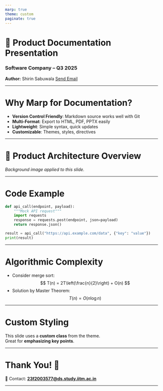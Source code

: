 ```yaml
---
marp: true
theme: custom
paginate: true
---
```


<!-- _theme: custom -->
<!-- _class: lead -->

# 📘 Product Documentation Presentation
### Software Company – Q3 2025  
**Author:** Shirin Sabuwala
[Send Email](mailto:23f2003577@ds.study.iitm.ac.in)

---

# Why Marp for Documentation?

- **Version Control Friendly**: Markdown source works well with Git
- **Multi-Format**: Export to HTML, PDF, PPTX easily
- **Lightweight**: Simple syntax, quick updates
- **Customizable**: Themes, styles, directives

---

<!-- _background: url('https://picsum.photos/1200/800?grayscale') -->
<!-- _class: lead -->

# 🚀 Product Architecture Overview

*Background image applied to this slide.*  

---

# Code Example

```python
def api_call(endpoint, payload):
    """Mock API request"""
    import requests
    response = requests.post(endpoint, json=payload)
    return response.json()

result = api_call("https://api.example.com/data", {"key": "value"})
print(result)
```

---

# Algorithmic Complexity

- Consider merge sort:
  $$ T(n) = 2T\left(\frac{n}{2}\right) + O(n) $$
- Solution by Master Theorem:
  $$ T(n) = O(n \log n) $$

---

# Custom Styling

<!-- _class: highlight -->

This slide uses a **custom class** from the theme.  
Great for **emphasizing key points**.  

---

# Thank You! 🙌

📧 Contact: **23f2003577@ds.study.iitm.ac.in**

---

<style>
section.lead h1 {
  color: #007ACC;
  font-size: 2.5em;
}

section.highlight {
  background-color: #222;
  color: #fff;
  padding: 2em;
  border-radius: 15px;
}

footer {
  color: #777;
  font-size: 0.8em;
  text-align: center;
}
</style>
